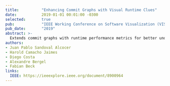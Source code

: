 ```yaml
---
title:          "Enhancing Commit Graphs with Visual Runtime Clues"
date:           2019-01-01 00:01:00 -0300
selected:       true
pub:            "IEEE Working Conference on Software Visualization (VISSOFT 2019)"
pub_date:       "2019"
abstract: >-
  Extends commit graphs with runtime performance metrics for better understanding of code changes.
authors:
- Juan Pablo Sandoval Alcocer
- Harold Camacho Jaimes
- Diego Costa
- Alexandre Bergel
- Fabian Beck
links:
  IEEE: https://ieeexplore.ieee.org/document/8900964
---
```

